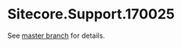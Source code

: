# Sitecore.Support.170025

See [master branch](https://github.com/sitecoresupport/Sitecore.Support.170025) for details.